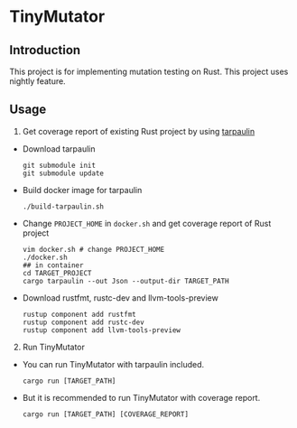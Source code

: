 # TinyMutator

## Introduction
This project is for implementing mutation testing on Rust. This project uses nightly feature.

## Usage

1. Get coverage report of existing Rust project by using [tarpaulin](https://github.com/xd009642/tarpaulin)
  - Download tarpaulin

    ```
    git submodule init
    git submodule update
    ```

  - Build docker image for tarpaulin

    ```
    ./build-tarpaulin.sh
    ```

  - Change `PROJECT_HOME` in `docker.sh` and get coverage report of Rust project

    ```
    vim docker.sh # change PROJECT_HOME
    ./docker.sh
    ## in container
    cd TARGET_PROJECT
    cargo tarpaulin --out Json --output-dir TARGET_PATH
    ```
  
  - Download rustfmt, rustc-dev and llvm-tools-preview

    ```
    rustup component add rustfmt
    rustup component add rustc-dev
    rustup component add llvm-tools-preview
    ```
  
2. Run TinyMutator
  - You can run TinyMutator with tarpaulin included.
  
    ```
    cargo run [TARGET_PATH]
    ```

  - But it is recommended to run TinyMutator with coverage report.

    ```
    cargo run [TARGET_PATH] [COVERAGE_REPORT]
    ```
